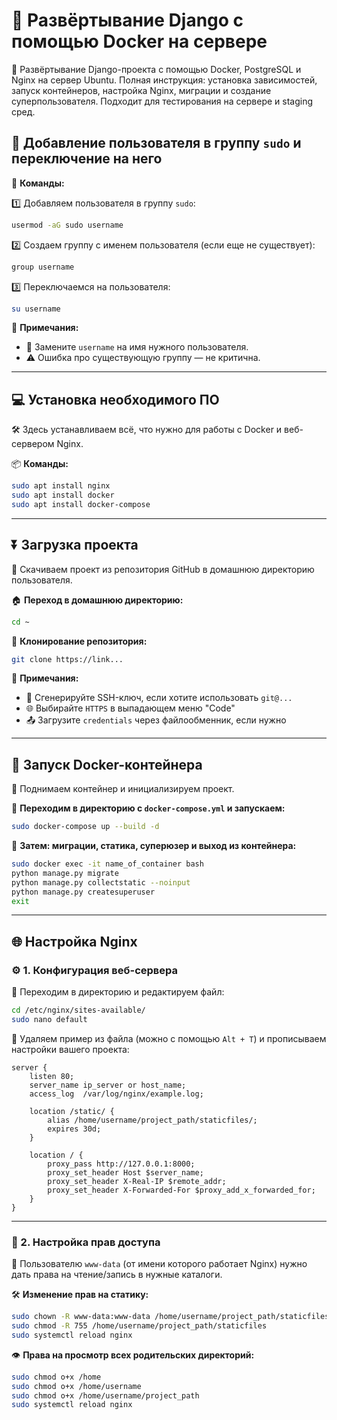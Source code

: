 # 🚀 Развёртывание Django с помощью Docker на сервере
🐍 Развёртывание Django-проекта с помощью Docker, PostgreSQL и Nginx на сервер Ubuntu. Полная инструкция: установка зависимостей, запуск контейнеров, настройка Nginx, миграции и создание суперпользователя. Подходит для тестирования на сервере и staging сред.

## 👤 Добавление пользователя в группу `sudo` и переключение на него

🔧 **Команды:**

1️⃣ Добавляем пользователя в группу `sudo`:

```bash
usermod -aG sudo username
```

2️⃣ Создаем группу с именем пользователя (если еще не существует):

```bash
group username
```

3️⃣ Переключаемся на пользователя:

```bash
su username
```

📝 **Примечания:**
- 🔁 Замените `username` на имя нужного пользователя.
- ⚠️ Ошибка про существующую группу — не критична.

---

## 💻 Установка необходимого ПО

🛠️ Здесь устанавливаем всё, что нужно для работы с Docker и веб-сервером Nginx.

📦 **Команды:**

```bash
sudo apt install nginx
sudo apt install docker
sudo apt install docker-compose
```

---

## ⏬ Загрузка проекта

📁 Скачиваем проект из репозитория GitHub в домашнюю директорию пользователя.

🏠 **Переход в домашнюю директорию:**

```bash
cd ~
```

🔄 **Клонирование репозитория:**

```bash
git clone https://link...
```

📝 **Примечания:**
- 🔑 Сгенерируйте SSH-ключ, если хотите использовать `git@...`
- 🌐 Выбирайте `HTTPS` в выпадающем меню "Code"
- 📤 Загрузите `credentials` через файлообменник, если нужно

---

## 🐳 Запуск Docker-контейнера

🚀 Поднимаем контейнер и инициализируем проект.

📁 **Переходим в директорию с `docker-compose.yml` и запускаем:**

```bash
sudo docker-compose up --build -d
```

🧱 **Затем: миграции, статика, суперюзер и выход из контейнера:**

```bash
sudo docker exec -it name_of_container bash
python manage.py migrate
python manage.py collectstatic --noinput
python manage.py createsuperuser
exit
```

---

## 🌐 Настройка Nginx

### ⚙️ 1. Конфигурация веб-сервера

📂 Переходим в директорию и редактируем файл:

```bash
cd /etc/nginx/sites-available/
sudo nano default
```

🧹 Удаляем пример из файла (можно с помощью `Alt + T`) и прописываем настройки вашего проекта:

```nginx
server {
    listen 80;
    server_name ip_server or host_name;
    access_log  /var/log/nginx/example.log;

    location /static/ {
        alias /home/username/project_path/staticfiles/;
        expires 30d;
    }

    location / {
        proxy_pass http://127.0.0.1:8000;
        proxy_set_header Host $server_name;
        proxy_set_header X-Real-IP $remote_addr;
        proxy_set_header X-Forwarded-For $proxy_add_x_forwarded_for;
    }
}
```

---

### 🔐 2. Настройка прав доступа

👤 Пользователю `www-data` (от имени которого работает Nginx) нужно дать права на чтение/запись в нужные каталоги.

🛠 **Изменение прав на статику:**

```bash
sudo chown -R www-data:www-data /home/username/project_path/staticfiles
sudo chmod -R 755 /home/username/project_path/staticfiles
sudo systemctl reload nginx
```

👁 **Права на просмотр всех родительских директорий:**

```bash
sudo chmod o+x /home
sudo chmod o+x /home/username
sudo chmod o+x /home/username/project_path
sudo systemctl reload nginx
```
